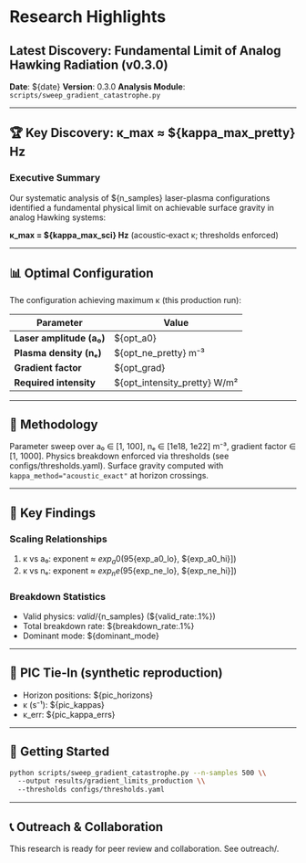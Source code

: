 # Research Highlights

## Latest Discovery: Fundamental Limit of Analog Hawking Radiation (v0.3.0)

**Date**: ${date}
**Version**: 0.3.0
**Analysis Module**: `scripts/sweep_gradient_catastrophe.py`

---

## 🏆 Key Discovery: κ_max ≈ ${kappa_max_pretty} Hz

### Executive Summary

Our systematic analysis of ${n_samples} laser-plasma configurations identified a fundamental physical limit on achievable surface gravity in analog Hawking systems:

**κ_max = ${kappa_max_sci} Hz** (acoustic‑exact κ; thresholds enforced)

---

## 📊 Optimal Configuration

The configuration achieving maximum κ (this production run):

| Parameter | Value |
|-----------|-------|
| **Laser amplitude (a₀)** | ${opt_a0} |
| **Plasma density (nₑ)** | ${opt_ne_pretty} m⁻³ |
| **Gradient factor** | ${opt_grad} |
| **Required intensity** | ${opt_intensity_pretty} W/m² |

---

## 🔬 Methodology

Parameter sweep over a₀ ∈ [1, 100], nₑ ∈ [1e18, 1e22] m⁻³, gradient factor ∈ [1, 1000]. Physics breakdown enforced via thresholds (see configs/thresholds.yaml). Surface gravity computed with `kappa_method="acoustic_exact"` at horizon crossings.

---

## 🧪 Key Findings

### Scaling Relationships
1. κ vs a₀: exponent ≈ ${exp_a0} (95% CI [${exp_a0_lo}, ${exp_a0_hi}])
2. κ vs nₑ: exponent ≈ ${exp_ne} (95% CI [${exp_ne_lo}, ${exp_ne_hi}])

### Breakdown Statistics
- Valid physics: ${valid}/${n_samples} (${valid_rate:.1%})
- Total breakdown rate: ${breakdown_rate:.1%}
- Dominant mode: ${dominant_mode}

---

## 📡 PIC Tie‑In (synthetic reproduction)

- Horizon positions: ${pic_horizons}
- κ (s⁻¹): ${pic_kappas}
- κ_err: ${pic_kappa_errs}

---

## 🏃 Getting Started

```bash
python scripts/sweep_gradient_catastrophe.py --n-samples 500 \\
  --output results/gradient_limits_production \\
  --thresholds configs/thresholds.yaml
```

---

## 📞 Outreach & Collaboration

This research is ready for peer review and collaboration. See outreach/.
